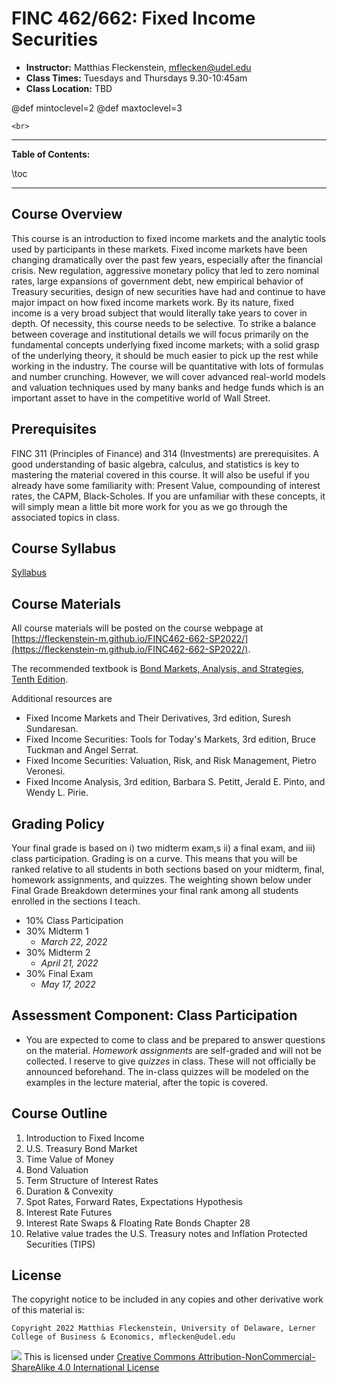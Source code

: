 
# FINC 462/662: Fixed Income Securities


* **Instructor:** Matthias Fleckenstein, [mflecken@udel.edu](mailto:mflecken@udel.edu)
* **Class Times:** Tuesdays and Thursdays 9.30-10:45am
* **Class Location:** TBD

@def mintoclevel=2 
@def maxtoclevel=3

~~~
<br>
~~~

---

**Table of Contents:**

\toc

---

## Course Overview

This course is an introduction to fixed income markets and the analytic tools used by participants in these markets. Fixed income markets have been changing dramatically over the past few years, especially after the financial crisis. New regulation, aggressive monetary policy that led to zero nominal rates, large expansions of government debt, new empirical behavior of Treasury securities, design of new securities have had and continue to have major impact on how fixed income markets work. By its nature, fixed income is a very broad subject that would literally take years to cover in depth. Of necessity, this course needs to be selective. To strike a balance between coverage and institutional details we will focus primarily on the fundamental concepts underlying fixed income markets; with a solid grasp of the underlying theory, it should be much easier to pick up the rest while working in the industry. The course will be quantitative with lots of formulas and number crunching. However, we will cover advanced real-world models and valuation techniques used by many banks and hedge funds which is an important asset to have in the competitive world of Wall Street.

## Prerequisites
FINC 311 (Principles of Finance) and 314 (Investments) are prerequisites. A good understanding of basic algebra, calculus, and statistics is key to mastering the material covered in this course. It will also be useful if you already have some familiarity with: Present Value, compounding of interest rates, the CAPM, Black-Scholes. If you are unfamiliar with these concepts, it will simply mean a little bit more work for you as we go through the associated topics in class. 


## Course Syllabus

[Syllabus](../assets/syllabus.pdf)


## Course Materials

All course materials will be posted on the course webpage at [https://fleckenstein-m.github.io/FINC462-662-SP2022/](https://fleckenstein-m.github.io/FINC462-662-SP2022/).

The recommended textbook is [Bond Markets, Analysis, and Strategies, Tenth Edition](https://mitpress.mit.edu/books/bond-markets-analysis-and-strategies-tenth-edition).  

Additional resources are

- Fixed Income Markets and Their Derivatives, 3rd edition, Suresh Sundaresan.  
- Fixed Income Securities: Tools for Today's Markets, 3rd edition, Bruce Tuckman and Angel Serrat.  
- Fixed Income Securities: Valuation, Risk, and Risk Management, Pietro Veronesi.  
- Fixed Income Analysis, 3rd edition, Barbara S. Petitt, Jerald E. Pinto, and Wendy L. Pirie.  


## Grading Policy

Your final grade is based on i) two midterm exam,s ii) a final exam, and iii) class participation. Grading is on a curve. This means that you will be ranked relative to all students in both sections based on your midterm, final, homework assignments, and quizzes. The weighting shown below under Final Grade Breakdown determines your final rank among all students enrolled in the sections I teach.

- 10% Class Participation
- 30% Midterm 1
  - *March 22, 2022*
- 30% Midterm 2
  - *April 21, 2022*
- 30% Final Exam
  - *May 17, 2022*


## Assessment Component: Class Participation

- You are expected to come to class and be prepared to answer questions on the material. *Homework assignments* are self-graded and will not be collected. I reserve to give *quizzes* in class. These will not officially be announced beforehand. The in-class quizzes will be modeled on the examples in the lecture material, after the topic is covered. 


## Course Outline
1. Introduction to Fixed Income
2. U.S. Treasury Bond Market
3. Time Value of Money
4. Bond Valuation
5. Term Structure of Interest Rates
6. Duration & Convexity
7. Spot Rates, Forward Rates, Expectations Hypothesis
8. Interest Rate Futures
9. Interest Rate Swaps & Floating Rate Bonds	Chapter 28
10. Relative value trades the U.S. Treasury notes and Inflation Protected Securities (TIPS)




## License

The copyright notice to be included in any copies and other derivative work of this material is:

```
Copyright 2022 Matthias Fleckenstein, University of Delaware, Lerner College of Business & Economics, mflecken@udel.edu
```

![](https://licensebuttons.net/l/by-nc-sa/4.0/80x15.png) This is licensed under [Creative Commons Attribution-NonCommercial-ShareAlike 4.0 International License](http://creativecommons.org/licenses/by-nc-sa/4.0/)
